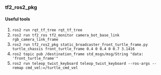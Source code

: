 ### tf2_ros2_pkg

#### Useful tools

1. `ros2 run rqt_tf_tree rqt_tf_tree`  
2. `ros2 run tf2_ros tf2_monitor camera_bot_base_link rgb_camera_link_frame`  
3. `ros2 run tf2_ros2_pkg static_broadcaster_front_turtle_frame.py turtle_chassis front_turtle_frame 0.4 0 0.4 0 0.7 3.1416`  
4. `ros2 topic pub /destination_frame std_msgs/msg/String "data: 'front_turtle_frame'"`  
5. `ros2 run teleop_twist_keyboard teleop_twist_keyboard --ros-args --remap cmd_vel:=/turtle_cmd_vel`  


